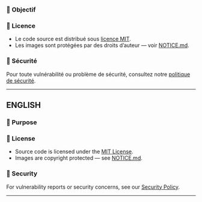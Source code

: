 #  

### 🎯 Objectif




### 📜 Licence

- Le code source est distribué sous [licence MIT](LICENSE).
- Les images sont protégées par des droits d’auteur — voir [NOTICE.md](NOTICE.md).

### 🔐 Sécurité

Pour toute vulnérabilité ou problème de sécurité, consultez notre [politique de sécurité](SECURITY.md).

---

## ENGLISH

### 🎯 Purpose



### 📜 License

- Source code is licensed under the [MIT License](LICENSE).
- Images are copyright protected — see [NOTICE.md](NOTICE.md).

### 🔐 Security

For vulnerability reports or security concerns, see our [Security Policy](SECURITY.md).

---